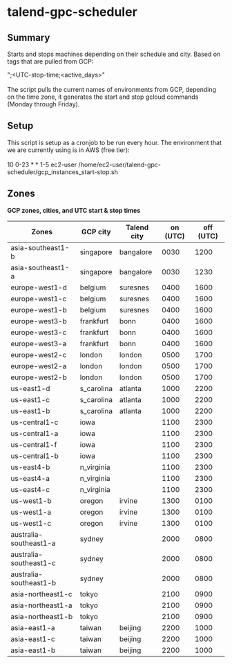 # talend-gpc-scheduler

## Summary
Starts and stops machines depending on their schedule and city.
Based on tags that are pulled from GCP: <br />

"<UTC-start-time>;<UTC-stop-time;<active_days>" <br />
<br />
The script pulls the current names of environments from GCP, depending on the time zone, it generates the start and stop gcloud commands (Monday through Friday).


## Setup
This script is setup as a cronjob to be run every hour. The environment that we
are currently using is in AWS (free tier): <br />
<br />
10 0-23 * * 1-5 ec2-user /home/ec2-user/talend-gpc-scheduler/gcp_instances_start-stop.sh


## Zones
**GCP zones, cities, and UTC start & stop times**

| **Zones**               |	**GCP city**  |	**Talend city**	| **on (UTC)**	| **off (UTC)** |
--------------------------|---------------|-------------|---------|----------|
| asia-southeast1-b	      |	singapore	    |	bangalore	  |	0030	  | 1200     |
| asia-southeast1-a	      |	singapore	    |	bangalore	  |	0030	  |	1230     |
| europe-west1-d	        |	belgium		    |	suresnes	  |	0400	  |	1600     |
| europe-west1-c		      |	belgium		    |	suresnes	  |	0400	  |	1600     |
| europe-west1-b		      |	belgium		    |	suresnes	  |	0400	  |	1600     |
| europe-west3-b		      |	frankfurt	    |	bonn		    |	0400	  |	1600	   |
| europe-west3-c		      |	frankfurt	    |	bonn		    |	0400	  |	1600     |
| europe-west3-a		      |	frankfurt	    |	bonn		    |	0400	  |	1600     |
| europe-west2-c		      |	london		    |	london		  |	0500	  |	1700     |
| europe-west2-a		      |	london		    |	london		  |	0500	  |	1700     |
| europe-west2-b	       	|	london		    |	london		  |	0500	  |	1700     |
| us-east1-d		          |	s_carolina	  |	atlanta	    |	1000	  |	2200     |
| us-east1-c		          |	s_carolina	  |	atlanta	    |	1000	  |	2200     |
| us-east1-b 	   	        |	s_carolina	  |	atlanta	    |	1000	  |	2200     |		
| us-central1-c		        |	iowa          |	           	|	1100	  |	2300     |
| us-central1-a		        |	iowa		      |			        |	1100	  |	2300     |
| us-central1-f		        |	iowa		      |			        |	1100	  |	2300     |
| us-central1-b		        |	iowa		      |		          |	1100	  |	2300  	 |
| us-east4-b		          |	n_virginia	  |			        |	1100	  |	2300     |
| us-east4-a		          |	n_virginia	  |	     		    |	1100	  |	2300 	   |
| us-east4-c		          |	n_virginia	  |			        |	1100	  |	2300  	 |
| us-west1-b		          |	oregon		    |	irvine		  |	1300	  |	0100  	 |
| us-west1-a		          | oregon		    |	irvine		  |	1300	  |	0100     |
| us-west1-c		          | oregon		    |	irvine		  |	1300	  |	0100     |
| australia-southeast1-a	|	sydney		    |			        |	2000	  |	0800  |
| australia-southeast1-c	|	sydney		    |			        |	2000	  |	0800	|
| australia-southeast1-b	|	sydney		    |             |	2000	  |	0800	|
| asia-northeast1-c	      |	tokyo		      |			        |	2100	  |	0900	|
| asia-northeast1-a	      |	tokyo		      |			        |	2100	  |	0900	|
| asia-northeast1-b	      |	tokyo		      |			        |	2100	  |	0900	|
| asia-east1-a		        | taiwan		    |	beijing     |	2200	  |	1000	|
| asia-east1-c		        | taiwan		    |	beijing     |	2200	  |	1000	|
| asia-east1-b          	| taiwan		    |	beijing     |	2200	  |	1000	|
